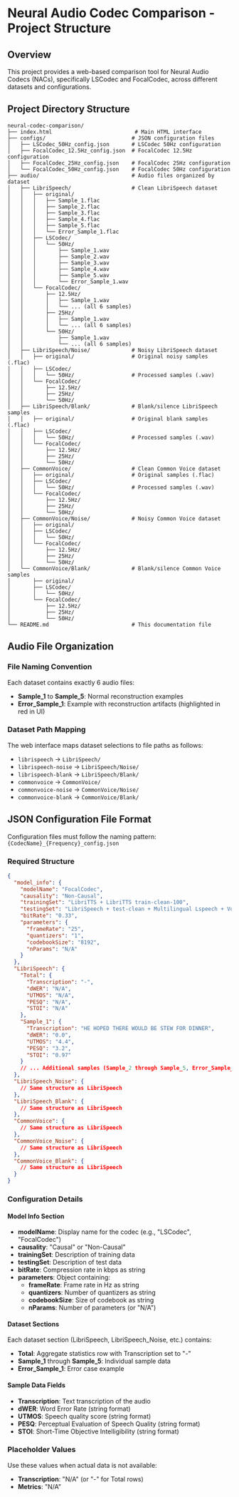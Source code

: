 # Neural Audio Codec Comparison - Project Structure

## Overview

This project provides a web-based comparison tool for Neural Audio Codecs (NACs), specifically LSCodec and FocalCodec, across different datasets and configurations.

## Project Directory Structure

```
neural-codec-comparison/
├── index.html                          # Main HTML interface
├── configs/                           # JSON configuration files
│   ├── LSCodec_50Hz_config.json       # LSCodec 50Hz configuration
│   ├── FocalCodec_12.5Hz_config.json  # FocalCodec 12.5Hz configuration
│   ├── FocalCodec_25Hz_config.json    # FocalCodec 25Hz configuration
│   └── FocalCodec_50Hz_config.json    # FocalCodec 50Hz configuration
├── audio/                             # Audio files organized by dataset
│   ├── LibriSpeech/                   # Clean LibriSpeech dataset
│   │   ├── original/
│   │   │   ├── Sample_1.flac
│   │   │   ├── Sample_2.flac
│   │   │   ├── Sample_3.flac
│   │   │   ├── Sample_4.flac
│   │   │   ├── Sample_5.flac
│   │   │   └── Error_Sample_1.flac
│   │   ├── LSCodec/
│   │   │   └── 50Hz/
│   │   │       ├── Sample_1.wav
│   │   │       ├── Sample_2.wav
│   │   │       ├── Sample_3.wav
│   │   │       ├── Sample_4.wav
│   │   │       ├── Sample_5.wav
│   │   │       └── Error_Sample_1.wav
│   │   └── FocalCodec/
│   │       ├── 12.5Hz/
│   │       │   ├── Sample_1.wav
│   │       │   └── ... (all 6 samples)
│   │       ├── 25Hz/
│   │       │   ├── Sample_1.wav
│   │       │   └── ... (all 6 samples)
│   │       └── 50Hz/
│   │           ├── Sample_1.wav
│   │           └── ... (all 6 samples)
│   ├── LibriSpeech/Noise/             # Noisy LibriSpeech dataset
│   │   ├── original/                  # Original noisy samples (.flac)
│   │   ├── LSCodec/
│   │   │   └── 50Hz/                  # Processed samples (.wav)
│   │   └── FocalCodec/
│   │       ├── 12.5Hz/
│   │       ├── 25Hz/
│   │       └── 50Hz/
│   ├── LibriSpeech/Blank/             # Blank/silence LibriSpeech samples
│   │   ├── original/                  # Original blank samples (.flac)
│   │   ├── LSCodec/
│   │   │   └── 50Hz/                  # Processed samples (.wav)
│   │   └── FocalCodec/
│   │       ├── 12.5Hz/
│   │       ├── 25Hz/
│   │       └── 50Hz/
│   ├── CommonVoice/                   # Clean Common Voice dataset
│   │   ├── original/                  # Original samples (.flac)
│   │   ├── LSCodec/
│   │   │   └── 50Hz/                  # Processed samples (.wav)
│   │   └── FocalCodec/
│   │       ├── 12.5Hz/
│   │       ├── 25Hz/
│   │       └── 50Hz/
│   ├── CommonVoice/Noise/             # Noisy Common Voice dataset
│   │   ├── original/
│   │   ├── LSCodec/
│   │   │   └── 50Hz/
│   │   └── FocalCodec/
│   │       ├── 12.5Hz/
│   │       ├── 25Hz/
│   │       └── 50Hz/
│   └── CommonVoice/Blank/             # Blank/silence Common Voice samples
│       ├── original/
│       ├── LSCodec/
│       │   └── 50Hz/
│       └── FocalCodec/
│           ├── 12.5Hz/
│           ├── 25Hz/
│           └── 50Hz/
└── README.md                          # This documentation file
```

## Audio File Organization

### File Naming Convention
Each dataset contains exactly 6 audio files:
- **Sample_1** to **Sample_5**: Normal reconstruction examples
- **Error_Sample_1**: Example with reconstruction artifacts (highlighted in red in UI)


### Dataset Path Mapping
The web interface maps dataset selections to file paths as follows:
- `librispeech` → `LibriSpeech/`
- `librispeech-noise` → `LibriSpeech/Noise/`
- `librispeech-blank` → `LibriSpeech/Blank/`
- `commonvoice` → `CommonVoice/`
- `commonvoice-noise` → `CommonVoice/Noise/`
- `commonvoice-blank` → `CommonVoice/Blank/`

## JSON Configuration File Format

Configuration files must follow the naming pattern: `{CodecName}_{Frequency}_config.json`

### Required Structure

```json
{
  "model_info": {
    "modelName": "FocalCodec",
    "causality": "Non-Causal",
    "trainingSet": "LibriTTS + LibriTTS train-clean-100",
    "testingSet": "LibriSpeech + test-clean + Multilingual Lspeech + VoiceBank + LibrilMix + VCTK",
    "bitRate": "0.33",
    "parameters": {
      "frameRate": "25",
      "quantizers": "1",
      "codebookSize": "8192",
      "nParams": "N/A"
    }
  },
  "LibriSpeech": {
    "Total": {
      "Transcription": "-",
      "dWER": "N/A",
      "UTMOS": "N/A",
      "PESQ": "N/A",
      "STOI": "N/A"
    },
    "Sample_1": {
      "Transcription": "HE HOPED THERE WOULD BE STEW FOR DINNER",
      "dWER": "0.0",
      "UTMOS": "4.4",
      "PESQ": "3.2",
      "STOI": "0.97"
    }
    // ... Additional samples (Sample_2 through Sample_5, Error_Sample_1)
  },
  "LibriSpeech_Noise": {
    // Same structure as LibriSpeech
  },
  "LibriSpeech_Blank": {
    // Same structure as LibriSpeech
  },
  "CommonVoice": {
    // Same structure as LibriSpeech
  },
  "CommonVoice_Noise": {
    // Same structure as LibriSpeech
  },
  "CommonVoice_Blank": {
    // Same structure as LibriSpeech
  }
}
```

### Configuration Details

#### Model Info Section
- **modelName**: Display name for the codec (e.g., "LSCodec", "FocalCodec")
- **causality**: "Causal" or "Non-Causal"
- **trainingSet**: Description of training data
- **testingSet**: Description of test data
- **bitRate**: Compression rate in kbps as string
- **parameters**: Object containing:
  - **frameRate**: Frame rate in Hz as string
  - **quantizers**: Number of quantizers as string
  - **codebookSize**: Size of codebook as string
  - **nParams**: Number of parameters (or "N/A")

#### Dataset Sections
Each dataset section (LibriSpeech, LibriSpeech_Noise, etc.) contains:

- **Total**: Aggregate statistics row with Transcription set to "-"
- **Sample_1** through **Sample_5**: Individual sample data
- **Error_Sample_1**: Error case example

#### Sample Data Fields
- **Transcription**: Text transcription of the audio
- **dWER**: Word Error Rate (string format)
- **UTMOS**: Speech quality score (string format)  
- **PESQ**: Perceptual Evaluation of Speech Quality (string format)
- **STOI**: Short-Time Objective Intelligibility (string format)

### Placeholder Values
Use these values when actual data is not available:
- **Transcription**: "N/A" (or "-" for Total rows)
- **Metrics**: "N/A"